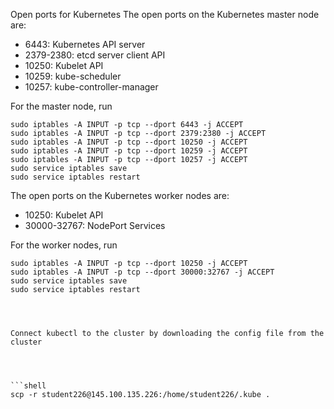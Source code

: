 Open ports for Kubernetes
The open ports on the Kubernetes master node are:

- 6443: Kubernetes API server
- 2379-2380: etcd server client API
- 10250: Kubelet API
- 10259: kube-scheduler
- 10257: kube-controller-manager

For the master node, run

```shell
sudo iptables -A INPUT -p tcp --dport 6443 -j ACCEPT
sudo iptables -A INPUT -p tcp --dport 2379:2380 -j ACCEPT
sudo iptables -A INPUT -p tcp --dport 10250 -j ACCEPT
sudo iptables -A INPUT -p tcp --dport 10259 -j ACCEPT
sudo iptables -A INPUT -p tcp --dport 10257 -j ACCEPT
sudo service iptables save
sudo service iptables restart
```

The open ports on the Kubernetes worker nodes are:

- 10250: Kubelet API
- 30000-32767: NodePort Services

For the worker nodes, run

```shell
sudo iptables -A INPUT -p tcp --dport 10250 -j ACCEPT
sudo iptables -A INPUT -p tcp --dport 30000:32767 -j ACCEPT
sudo service iptables save
sudo service iptables restart
```

````shell



Connect kubectl to the cluster by downloading the config file from the cluster




```shell
scp -r student226@145.100.135.226:/home/student226/.kube .
````
